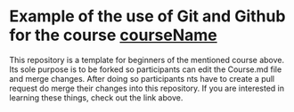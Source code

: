 # Example of the use of Git and Github for the course [courseName](LinkToCourse)

This repository is a template for beginners of the mentioned course above.
Its sole purpose is to be forked so participants can edit the Course.md file and merge changes. After doing so participants nts have to create a pull request do merge their changes into this repository. If you are interested in learning these things, check out the link above. 
